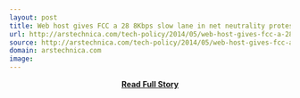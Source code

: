 ```yaml
---
layout: post
title: Web host gives FCC a 28 8Kbps slow lane in net neutrality protest | Ars Technica
url: http://arstechnica.com/tech-policy/2014/05/web-host-gives-fcc-a-28-8kbps-slow-lane-in-net-neutrality-protest/
source: http://arstechnica.com/tech-policy/2014/05/web-host-gives-fcc-a-28-8kbps-slow-lane-in-net-neutrality-protest/
domain: arstechnica.com
image: 
---
```


<p></p>
<center><p><a href="http://arstechnica.com/tech-policy/2014/05/web-host-gives-fcc-a-28-8kbps-slow-lane-in-net-neutrality-protest/" style='padding:25px; font-sze:18px; font-weight: bold;'>Read Full Story</a></p></center>
